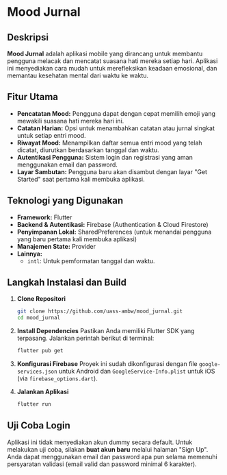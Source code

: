 # Mood Jurnal

## Deskripsi

**Mood Jurnal** adalah aplikasi mobile yang dirancang untuk membantu pengguna melacak dan mencatat suasana hati mereka setiap hari. Aplikasi ini menyediakan cara mudah untuk merefleksikan keadaan emosional, dan memantau kesehatan mental dari waktu ke waktu.

## Fitur Utama

* **Pencatatan Mood:** Pengguna dapat dengan cepat memilih emoji yang mewakili suasana hati mereka hari ini.
* **Catatan Harian:** Opsi untuk menambahkan catatan atau jurnal singkat untuk setiap entri mood.
* **Riwayat Mood:** Menampilkan daftar semua entri mood yang telah dicatat, diurutkan berdasarkan tanggal dan waktu.
* **Autentikasi Pengguna:** Sistem login dan registrasi yang aman menggunakan email dan password.
* **Layar Sambutan:** Pengguna baru akan disambut dengan layar "Get Started" saat pertama kali membuka aplikasi.

## Teknologi yang Digunakan

* **Framework:** Flutter
* **Backend & Autentikasi:** Firebase (Authentication & Cloud Firestore)
* **Penyimpanan Lokal:** SharedPreferences (untuk menandai pengguna yang baru pertama kali membuka aplikasi)
* **Manajemen State:** Provider
* **Lainnya:**
    * `intl`: Untuk pemformatan tanggal dan waktu.

## Langkah Instalasi dan Build

1.  **Clone Repositori**

    ```bash
    git clone https://github.com/uass-ambw/mood_jurnal.git
    cd mood_jurnal
    ```

2.  **Install Dependencies**
    Pastikan Anda memiliki Flutter SDK yang terpasang. Jalankan perintah berikut di terminal:

    ```bash
    flutter pub get
    ```

3.  **Konfigurasi Firebase**
    Proyek ini sudah dikonfigurasi dengan file `google-services.json` untuk Android dan `GoogleService-Info.plist` untuk iOS (via `firebase_options.dart`).

4.  **Jalankan Aplikasi**
    ```bash
    flutter run
    ```

## Uji Coba Login

Aplikasi ini tidak menyediakan akun dummy secara default. Untuk melakukan uji coba, silakan **buat akun baru** melalui halaman "Sign Up". Anda dapat menggunakan email dan password apa pun selama memenuhi persyaratan validasi (email valid dan password minimal 6 karakter).
